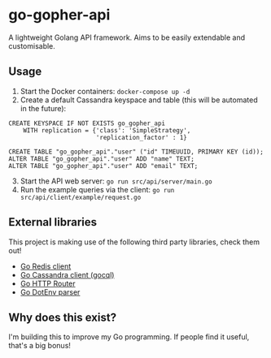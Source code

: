 # go-gopher-api

A lightweight Golang API framework. Aims to be easily extendable and customisable.


## Usage
1. Start the Docker containers: `docker-compose up -d`
2. Create a default Cassandra keyspace and table (this will be automated in the future):
```
CREATE KEYSPACE IF NOT EXISTS go_gopher_api
    WITH replication = {'class': 'SimpleStrategy',
                        'replication_factor' : 1}

CREATE TABLE "go_gopher_api"."user" ("id" TIMEUUID, PRIMARY KEY (id));
ALTER TABLE "go_gopher_api"."user" ADD "name" TEXT;
ALTER TABLE "go_gopher_api"."user" ADD "email" TEXT;
```
3. Start the API web server: `go run src/api/server/main.go`
4. Run the example queries via the client: `go run src/api/client/example/request.go`

## External libraries
This project is making use of the following third party libraries, check them out!
- [Go Redis client](https://github.com/go-redis/redis/v8)
- [Go Cassandra client (gocql)](https://github.com/gocql/gocql)
- [Go HTTP Router](https://github.com/julienschmidt/httprouter)
- [Go DotEnv parser](https://github.com/joho/godotenv)

## Why does this exist?
I'm building this to improve my Go programming. If people find it useful, that's a big bonus!
